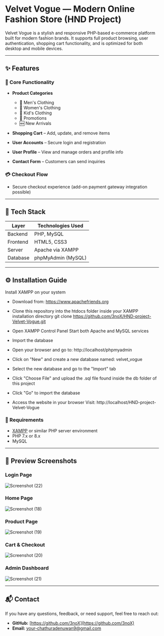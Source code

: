 # Velvet Vogue — Modern Online Fashion Store (HND Project)

Velvet Vogue is a stylish and responsive PHP-based e-commerce platform built for modern fashion brands. It supports full product browsing, user authentication, shopping cart functionality, and is optimized for both desktop and mobile devices.

---

## ✨ Features

### 🛒 Core Functionality
- **Product Categories**  
  - 👔 Men's Clothing  
  - 👗 Women's Clothing  
  - 🧒 Kid's Clothing 
  - 🎉 Promotions
  - 🆕 New Arrivals

- **Shopping Cart** – Add, update, and remove items  
- **User Accounts** – Secure login and registration  
- **User Profile** – View and manage orders and profile info  
- **Contact Form** – Customers can send inquiries  

### 💳 Checkout Flow
- Secure checkout experience (add-on payment gateway integration possible)
---

## 🧰 Tech Stack

| Layer     | Technologies Used       |
|-----------|--------------------------|
| Backend   | PHP, MySQL               |
| Frontend  | HTML5, CSS3              |
| Server    | Apache via XAMPP         |
| Database  | phpMyAdmin (MySQL)       |

---

## ⚙️ Installation Guide

Install XAMPP on your system
- Download from: https://www.apachefriends.org

- Clone this repository into the htdocs folder inside your XAMPP installation directory
git clone https://github.com/3noX/HND-project-Velvet-Vogue.git

- Open XAMPP Control Panel
Start both Apache and MySQL services

- Import the database

- Open your browser and go to: http://localhost/phpmyadmin

- Click on "New" and create a new database named: velvet_vogue

- Select the new database and go to the "Import" tab

- Click "Choose File" and upload the .sql file found inside the db folder of this project

- Click "Go" to import the database

- Access the website in your browser
 Visit: http://localhost/HND-project-Velvet-Vogue

### 🔧 Requirements
- [XAMPP](https://www.apachefriends.org/) or similar PHP server environment
- PHP 7.x or 8.x
- MySQL

---
  
## 📸 Preview Screenshots

### Login Page

![Screenshot (22)](https://github.com/user-attachments/assets/f06feb79-6213-412f-a872-bc4a6815a59d)


### Home Page

![Screenshot (18)](https://github.com/user-attachments/assets/12147abc-76ec-4791-b6d3-5427463f0c48)


### Product Page

![Screenshot (19)](https://github.com/user-attachments/assets/4ece5e85-886a-4551-bcfe-0999bff8c0a9)


### Cart & Checkout

![Screenshot (20)](https://github.com/user-attachments/assets/bef3ad31-41d2-40dd-81bf-127742528cd0)


### Admin Dashboard

![Screenshot (21)](https://github.com/user-attachments/assets/111a0bc6-90f8-472d-bc2d-a4fa7d4b5353)

---
## 📬 Contact

If you have any questions, feedback, or need support, feel free to reach out:

- **GitHub:** [https://github.com/3noX](https://github.com/3noX)  
- **Email:** your-chathuradenuwan9@gmail.com  
